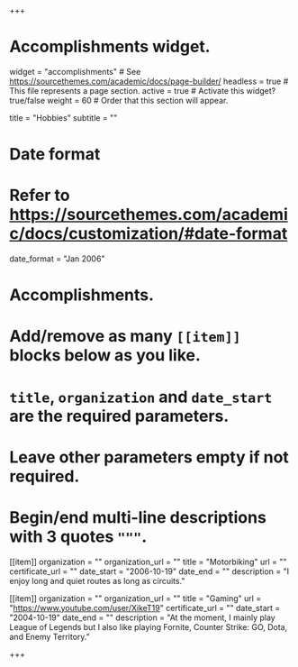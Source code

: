 +++
# Accomplishments widget.
widget = "accomplishments"  # See https://sourcethemes.com/academic/docs/page-builder/
headless = true  # This file represents a page section.
active = true  # Activate this widget? true/false
weight = 60  # Order that this section will appear.

title = "Hobbies"
subtitle = ""

# Date format
#   Refer to https://sourcethemes.com/academic/docs/customization/#date-format
date_format = "Jan 2006"

# Accomplishments.
#   Add/remove as many `[[item]]` blocks below as you like.
#   `title`, `organization` and `date_start` are the required parameters.
#   Leave other parameters empty if not required.
#   Begin/end multi-line descriptions with 3 quotes `"""`.

[[item]]
  organization = ""
  organization_url = ""
  title = "Motorbiking"
  url = ""
  certificate_url = ""
  date_start = "2006-10-19"
  date_end = ""
  description = "I enjoy long and quiet routes as long as circuits."
  
[[item]]
  organization = ""
  organization_url = ""
  title = "Gaming"
  url = "https://www.youtube.com/user/XikeT19"
  certificate_url = ""
  date_start = "2004-10-19"
  date_end = ""
  description = "At the moment, I mainly play League of Legends but I also like playing Fornite, Counter Strike: GO, Dota, and Enemy Territory."

+++
